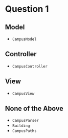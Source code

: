# Question 1

## Model

- `CampusModel`

## Controller

- `CampusController`

## View

- `CampusView`

## None of the Above

- `CampusParser`
- `Building`
- `CampusPaths`